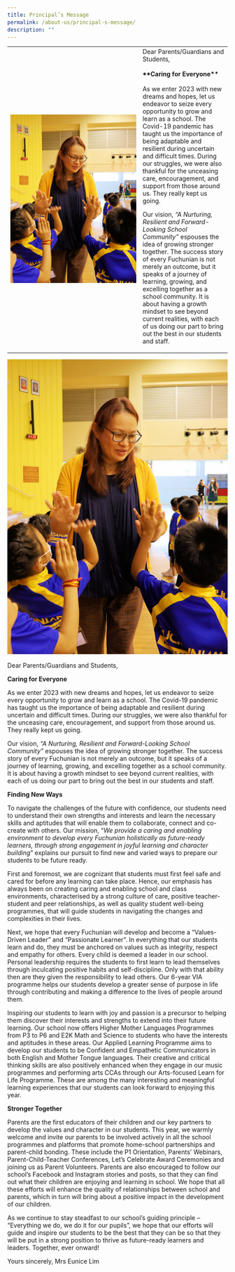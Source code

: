 ```yaml
---
title: Principal’s Message
permalink: /about-us/principal-s-message/
description: ""
---
```

<table width="100%">
	<tr>
		  <td width="60%"><img src="/images/Mrs%20Lim%20w%20P1s.jpg" >
		</td>
		<td width="40%"> Dear Parents/Guardians and Students,
<br><br>
			<b>**Caring for Everyone**</b>
<br><br>
As we enter 2023 with new dreams and hopes, let us endeavor to seize every opportunity to grow and learn as a school. The Covid-19 pandemic has taught us the importance of being adaptable and resilient during uncertain and difficult times. During our struggles, we were also thankful for the unceasing care, encouragement, and support from those around us. They really kept us going.

Our vision, _“A Nurturing, Resilient and Forward-Looking School Community”_ espouses the idea of growing stronger together. The success story of every Fuchunian is not merely an outcome, but it speaks of a journey of learning, growing, and excelling together as a school community. It is about having a growth mindset to see beyond current realities, with each of us doing our part to bring out the best in our students and staff.
		</td>
	</tr>
	</table>
	
	
![](/images/Mrs%20Lim%20w%20P1s.jpg)    

Dear Parents/Guardians and Students,

**Caring for Everyone**

As we enter 2023 with new dreams and hopes, let us endeavor to seize every opportunity to grow and learn as a school. The Covid-19 pandemic has taught us the importance of being adaptable and resilient during uncertain and difficult times. During our struggles, we were also thankful for the unceasing care, encouragement, and support from those around us. They really kept us going.

Our vision, _“A Nurturing, Resilient and Forward-Looking School Community”_ espouses the idea of growing stronger together. The success story of every Fuchunian is not merely an outcome, but it speaks of a journey of learning, growing, and excelling together as a school community. It is about having a growth mindset to see beyond current realities, with each of us doing our part to bring out the best in our students and staff.

**Finding New Ways**

To navigate the challenges of the future with confidence, our students need to understand their own strengths and interests and learn the necessary skills and aptitudes that will enable them to collaborate, connect and co-create with others. Our mission, “_We provide a caring and enabling environment to develop every Fuchunian holistically as future-ready learners, through strong engagement in joyful learning and character building_” explains our pursuit to find new and varied ways to prepare our students to be future ready.

First and foremost, we are cognizant that students must first feel safe and cared for before any learning can take place. Hence, our emphasis has always been on creating caring and enabling school and class environments, characterised by a strong culture of care, positive teacher-student and peer relationships, as well as quality student well-being programmes, that will guide students in navigating the changes and complexities in their lives.

Next, we hope that every Fuchunian will develop and become a “Values-Driven Leader” and “Passionate Learner”. In everything that our students learn and do, they must be anchored on values such as integrity, respect and empathy for others. Every child is deemed a leader in our school. Personal leadership requires the students to first learn to lead themselves through inculcating positive habits and self-discipline. Only with that ability then are they given the responsibility to lead others. Our 6-year VIA programme helps our students develop a greater sense of purpose in life through contributing and making a difference to the lives of people around them.

Inspiring our students to learn with joy and passion is a precursor to helping them discover their interests and strengths to extend into their future learning. Our school now offers Higher Mother Languages Programmes from P3 to P6 and E2K Math and Science to students who have the interests and aptitudes in these areas. Our Applied Learning Programme aims to develop our students to be Confident and Empathetic Communicators in both English and Mother Tongue languages. Their creative and critical thinking skills are also positively enhanced when they engage in our music programmes and performing arts CCAs through our Arts-focused Learn for Life Programme. These are among the many interesting and meaningful learning experiences that our students can look forward to enjoying this year. 

**Stronger Together**

Parents are the first educators of their children and our key partners to develop the values and character in our students. This year, we warmly welcome and invite our parents to be involved actively in all the school programmes and platforms that promote home-school partnerships and parent-child bonding. These include the P1 Orientation, Parents’ Webinars, Parent-Child-Teacher Conferences, Let’s Celebrate Award Ceremonies and joining us as Parent Volunteers. Parents are also encouraged to follow our school’s Facebook and Instagram stories and posts, so that they can find out what their children are enjoying and learning in school. We hope that all these efforts will enhance the quality of relationships between school and parents, which in turn will bring about a positive impact in the development of our children. 

As we continue to stay steadfast to our school’s guiding principle – “Everything we do, we do it for our pupils”, we hope that our efforts will guide and inspire our students to be the best that they can be so that they will be put in a strong position to thrive as future-ready learners and leaders. Together, ever onward!  

Yours sincerely,
Mrs Eunice Lim